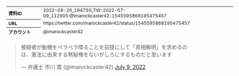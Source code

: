 <table style="font-size: 9pt; width: 610px; margin-bottom: 20px; height: 80px;">
<tbody>
    <tr>
        <th align=left>資料ID</th>
        <td align=left>2022-08-26_194750_TW::2022-07-09_112905:@imarockcaster42::1545595868195475457</td>
    </tr>
    <tr>
        <th align=left>URL</th>
        <td align=left>https://twitter.com/imarockcaster42/status/1545595868195475457</td>
    </tr>
    <tr>
        <th align=left>アカウント</th>
        <td align=left>@imarockcaster42</td>
    </tr>
    <tr>
        <th align=left>ユーザ名</th>
        <td align=left>弁護士 市川 寛</td>
    </tr>
    <tr>
        <th align=left>ツイートの記録日時</th>
        <td align=left>2022-08-26_194750_</td>
    </tr>
</tbody>
</table>
<blockquote class="twitter-tweet" data-width="450"  data-lang="ja"><p lang="ja" dir="ltr">被疑者が動機をペラペラ喋ることを前提にして「真相解明」を求めるのは、憲法に由来する黙秘権をないがしろにするものだと思います</p>&mdash; 弁護士 市川 寛 (@imarockcaster42) <a href="https://twitter.com/imarockcaster42/status/1545595868195475457?ref_src=twsrc%5Etfw">July 9, 2022</a></blockquote>
<script async src="https://platform.twitter.com/widgets.js" charset="utf-8"></script>


